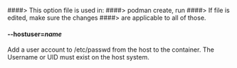 ####> This option file is used in:
####>   podman create, run
####> If file is edited, make sure the changes
####> are applicable to all of those.
#### **--hostuser**=*name*

Add a user account to /etc/passwd from the host to the container. The Username
or UID must exist on the host system.
